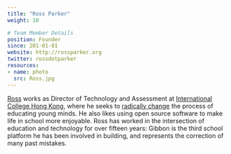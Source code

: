 ```yaml
---
title: "Ross Parker"
weight: 10

# Team Member Details
position: Founder
since: 201-01-01
website: http://rossparker.org
twitter: rossdotparker
resources:
- name: photo
  src: Ross.jpg
---
```


[Ross](http://rossparker.org) works as Director of Technology and Assessment at [International College Hong Kong](https://www.ichk.edu.hk), where he seeks to [radically change](http://rossparker.org/free-learning/) the process of educating young minds. He also likes using open source software to make life in school more enjoyable. Ross has worked in the intersection of education and technology for over fifteen years: Gibbon is the third school platform he has been involved in building, and represents the correction of many past mistakes.
